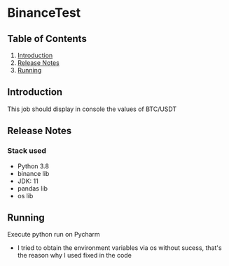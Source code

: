 # BinanceTest

## Table of Contents
1. [Introduction](#introduction)
2. [Release Notes](#release-notes)
3. [Running](#running)


<a name="introducao"></a>
## Introduction
This job should display in console the values of BTC/USDT

<a name="release-notes"></a>
## Release Notes

### Stack used
- Python 3.8
- binance lib
- JDK: 11
- pandas lib
- os lib

<a name="rodando"></a>
## Running

Execute python run on Pycharm
* I tried to obtain the environment variables via os without sucess, that's the reason why I used fixed in the code 

